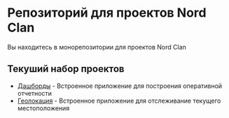 # Репозиторий для проектов Nord Clan
Вы находитесь в монорепозитории для проектов Nord Clan

## Текуший набор проектов
- [Дашборды](dashboards) - Встроенное приложение для построения оперативной отчетности
- [Геолокация](geolocation) - Встроенное приложение для отслеживание текущего местоположения
